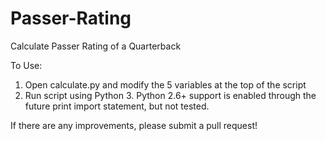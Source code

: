 # Passer-Rating
Calculate Passer Rating of a Quarterback

To Use:
1. Open calculate.py and modify the 5 variables at the top of the script
2. Run script using Python 3. Python 2.6+ support is enabled through the future print import statement, but not tested.

If there are any improvements, please submit a pull request!
